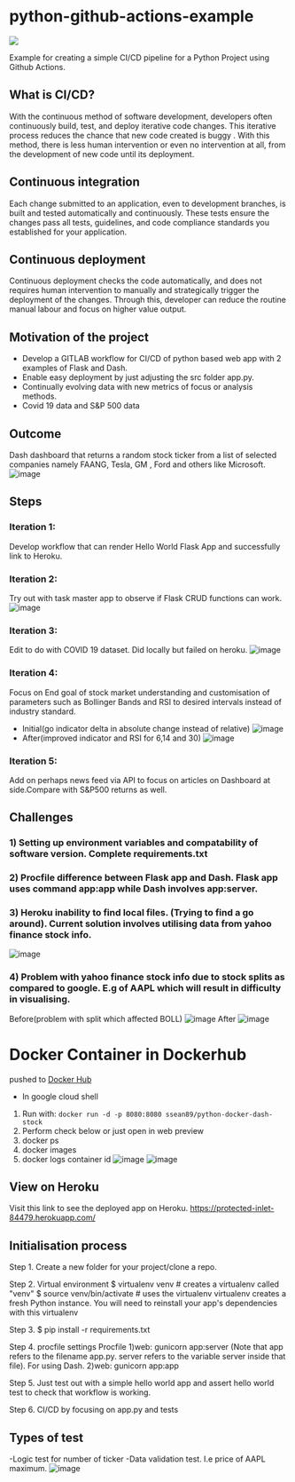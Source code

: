# python-github-actions-example

![](https://github.com/nikhilkumarsingh/python-github-actions-example/workflows/Python%20application/badge.svg)

Example for creating a simple CI/CD pipeline for a Python Project using Github Actions.

## What is CI/CD?
With the continuous method of software development, developers often continuously build, test, and deploy iterative code changes. This iterative process reduces the chance that new code created is  buggy . With this method, there is less human intervention or even no intervention at all, from the development of new code until its deployment.

## Continuous integration
Each change submitted to an application, even to development branches, is built and tested automatically and continuously. These tests ensure the changes pass all tests, guidelines, and code compliance standards you established for your application.

## Continuous deployment
Continuous deployment checks the code automatically, and does not requires human intervention to manually and strategically trigger the deployment of the changes. Through this, developer can reduce the routine manual labour and focus on higher value output.

## Motivation of the project
- Develop a GITLAB workflow for CI/CD of python based web app with 2 examples of Flask and Dash.
- Enable easy deployment by just adjusting the src folder app.py.
- Continually evolving data with new metrics of focus or analysis methods.
- Covid 19 data and S&P 500 data

## Outcome
Dash dashboard that returns a random stock ticker from a list of selected companies namely FAANG, Tesla, GM , Ford and others like Microsoft.
![image](screenshots/Tesla_stock_ticker_example.JPG)

## Steps
### Iteration 1:
Develop workflow that can render Hello World Flask App and successfully link to Heroku.
### Iteration 2:
Try out with task master app to observe if Flask CRUD functions can work.
![image](screenshots/Task_CRUD_practice.JPG)
### Iteration 3: 
Edit to do with COVID 19 dataset. Did locally but failed on heroku.
![image](screenshots/Covid_data.JPG)
### Iteration 4:
Focus on End goal of stock market understanding and customisation of parameters such as Bollinger Bands and RSI to desired intervals instead of industry standard. 
- Initial(go indicator delta in absolute change instead of relative)
![image](screenshots/Initial_numerical_change.JPG)
- After(improved indicator and RSI for 6,14 and 30)
![image](screenshots/RSIandPercentage..JPG)


### Iteration 5:
Add on perhaps news feed via API to focus on articles on Dashboard at side.Compare with S&P500 returns as well.
## Challenges
### 1) Setting up environment variables and compatability of software version. Complete requirements.txt

### 2) Procfile difference between Flask app and Dash. Flask app uses command app:app while Dash involves app:server.

### 3) Heroku inability to find local files. (Trying to find a go around). Current solution involves utilising data from yahoo finance stock info.
![image](screenshots/Heroku_deployment_success_but_app_error.JPG)

### 4) Problem with yahoo finance stock info due to stock splits as compared to google. E.g of AAPL which will result in difficulty in visualising.
Before(problem with split which affected BOLL)
![image](screenshots/AAPL_Boll_bands_pre_update.JPG)
After
![image](screenshots/Updated_boll_bands.JPG)


# Docker Container in Dockerhub

pushed to [Docker Hub](https://hub.docker.com/r/ssean89/python-docker-dash-stock)
- In google cloud shell
1) Run with: `docker run -d -p 8080:8080 ssean89/python-docker-dash-stock`
2) Perform check below or just open in web preview
3) docker ps
4) docker images
5) docker logs container id
![image](screenshots/cloudshellstep1.JPG)
![image](screenshots/cloudshellstep2.JPG)


## View on Heroku
Visit this link to see the deployed app on Heroku.
https://protected-inlet-84479.herokuapp.com/

## Initialisation process
Step 1. Create a new folder for your project/clone a repo.

Step 2. Virtual environment
$ virtualenv venv # creates a virtualenv called "venv"
$ source venv/bin/activate # uses the virtualenv
virtualenv creates a fresh Python instance. You will need to reinstall your app's dependencies with this virtualenv

Step 3. $ pip install -r requirements.txt

Step 4. procfile settings
Procfile
1)web: gunicorn app:server
(Note that app refers to the filename app.py. server refers to the variable server inside that file).
For using Dash.
2)web: gunicorn app:app

Step 5. Just test out with a simple hello world app and assert hello world test to check that workflow is working.

Step 6. CI/CD by focusing on app.py and tests

## Types of test
-Logic test for number of ticker
-Data validation test. I.e price of AAPL maximum.
![image](screenshots/testing_assertion_error_for_ATH.JPG)


